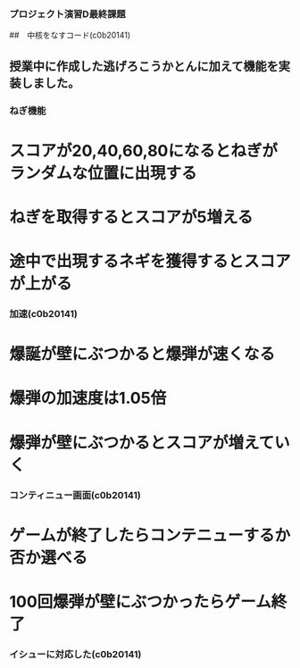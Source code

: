 ### プロジェクト演習D最終課題

##　中核をなすコード(c0b20141)

## 授業中に作成した逃げろこうかとんに加えて機能を実装しました。

### ねぎ機能
# スコアが20,40,60,80になるとねぎがランダムな位置に出現する
# ねぎを取得するとスコアが5増える
# 途中で出現するネギを獲得するとスコアが上がる

### 加速(c0b20141)
# 爆誕が壁にぶつかると爆弾が速くなる
# 爆弾の加速度は1.05倍
# 爆弾が壁にぶつかるとスコアが増えていく

### コンティニュー画面(c0b20141)
# ゲームが終了したらコンテニューするか否か選べる
# 100回爆弾が壁にぶつかったらゲーム終了

### イシューに対応した(c0b20141)

